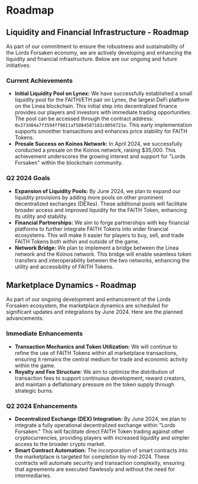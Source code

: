 # Roadmap

## Liquidity and Financial Infrastructure - Roadmap
As part of our commitment to ensure the robustness and sustainability of the Lords Forsaken economy, we are actively developing and enhancing the liquidity and financial infrastructure. Below are our ongoing and future initiatives:

### Current Achievements
- **Initial Liquidity Pool on Lynex:** We have successfully established a small liquidity pool for the FAITH/ETH pair on Lynex, the largest DeFi platform on the Linea blockchain. This initial step into decentralized finance provides our players and investors with immediate trading opportunities. The pool can be accessed through the contract address: `0x373d04a7f3594ff9011af5084587182c0056721e`. This early implementation supports smoother transactions and enhances price stability for FAITH Tokens.
- **Presale Success on Koinos Network:** In April 2024, we successfully conducted a presale on the Koinos network, raising $35,000. This achievement underscores the growing interest and support for "Lords Forsaken" within the blockchain community.

### Q2 2024 Goals
- **Expansion of Liquidity Pools:** By June 2024, we plan to expand our liquidity provisions by adding more pools on other prominent decentralized exchanges (DEXes). These additional pools will facilitate broader access and improved liquidity for the FAITH Token, enhancing its utility and stability.
- **Financial Partnerships:** We aim to forge partnerships with key financial platforms to further integrate FAITH Tokens into wider financial ecosystems. This will make it easier for players to buy, sell, and trade FAITH Tokens both within and outside of the game.
- **Network Bridge:** We plan to implement a bridge between the Linea network and the Koinos network. This bridge will enable seamless token transfers and interoperability between the two networks, enhancing the utility and accessibility of FAITH Tokens.

## Marketplace Dynamics - Roadmap
As part of our ongoing development and enhancement of the Lords Forsaken ecosystem, the marketplace dynamics are scheduled for significant updates and integrations by June 2024. Here are the planned advancements:

### Immediate Enhancements
- **Transaction Mechanics and Token Utilization:** We will continue to refine the use of FAITH Tokens within all marketplace transactions, ensuring it remains the central medium for trade and economic activity within the game.
- **Royalty and Fee Structure:** We aim to optimize the distribution of transaction fees to support continuous development, reward creators, and maintain a deflationary pressure on the token supply through strategic burns.

### Q2 2024 Enhancements
- **Decentralized Exchange (DEX) Integration:** By June 2024, we plan to integrate a fully operational decentralized exchange within "Lords Forsaken." This will facilitate direct FAITH Token trading against other cryptocurrencies, providing players with increased liquidity and simpler access to the broader crypto market.
- **Smart Contract Automation:** The incorporation of smart contracts into the marketplace is targeted for completion by mid-2024. These contracts will automate security and transaction complexity, ensuring that agreements are executed flawlessly and without the need for intermediaries.
